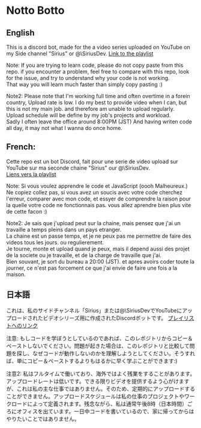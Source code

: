 # Notto Botto

## English
This is a discord bot, made for the a video series uploaded on YouTube on my Side channel "Sirius" or @\SiriusDev.
[Link to the playlist](https://www.youtube.com/playlist?list=PLRKst53s2MrgshSyzlL9sMtfe9o-tk6Wp)

Note: If you are trying to learn code, please do not copy paste from this repo. if you encounter a problem, feel free to compare with this repo, look for the issue, and try to understand why your code is not working.  
That way you will learn much faster than simply copy pasting :)

Note2: Please note that I'm working full time and often overtime in a forein country, Upload rate is low. I do my best to provide video when I can, but this is not my main job. and therefore am unable to upload regularly.  
Upload schedule will be define by my job's projects and workload.  
Sadly I often leave the office around 8:00PM (JST) And having writen code all day, it may not what I wanna do once home.

## French:
Cette repo est un bot Discord, fait pour une serie de video upload sur YouTube sur ma seconde chaine "Sirius" our @\SiriusDev.  
[Liens vers la playlist](https://www.youtube.com/playlist?list=PLRKst53s2MrgshSyzlL9sMtfe9o-tk6Wp)

Note: Si vous voulez apprendre le code et JavaScript (oooh Malheureux.) Ne copiez collez pas, si vous avez un soucis avec votre code cherchez l'erreur, comparer avec mon code, et essyer de comprendre la raison pour la quelle votre code ne fonctionnais pas. vous allez aprendre bien plus vite de cette facon :)  
  
Note2: Je sais que j'upload peut sur la chaine, mais pensez que j'ai un travaille a temps pleins dans un pays etranger.  
La chaine est un passe temps, et je ne peux pas me permettre de faire des videos tous les jours. ou regulierement.  
Je tourne, monte et upload quand je peux, mais il depend aussi des projet de la societe ou je travaille, et de la charge de travaille que j'ai.  
Bien souvant, je sort du bureau a 20:00 (JST). et apres avoirs coder toute la journer, ce n'est pas forcement ce que j'ai envie de faire une fois a la maison.  

## 日本語
これは、私のサイドチャンネル「Sirius」または@\SiriusDevでYouTubeにアップロードされたビデオシリーズ用に作成されたDiscordボットです。
[プレイリストへのリンク](https://www.youtube.com/playlist?list=PLRKst53s2MrgshSyzlL9sMtfe9o-tk6Wp)  
  
注意: もしコードを学ぼうとしているのであれば、このレポジトリからコピー＆ペーストしないでください。問題が起きた場合は、このレポジトリと比較して問題を探し、なぜコードが動作しないのかを理解しようとしてください。そうすれば、単にコピー＆ペーストするよりもはるかに早く学ぶことができます:)
  
注意2: 私はフルタイムで働いており、海外ではよく残業をすることがあります。アップロードレートは低いです。できる限りビデオを提供するよう心がけますが、これは私の主な仕事ではありません。そのため、定期的にアップロードすることができません。アップロードスケジュールは私の仕事のプロジェクトやワークロードによって定義されます。残念ながら、私は通常午後8時（日本時間）ごろにオフィスを出ています。一日中コードを書いているので、家に帰ってからはやりたいことではありません。